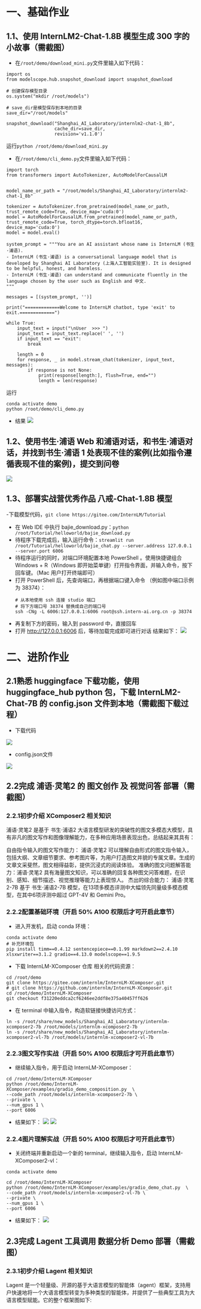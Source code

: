 # 一、基础作业
## 1.1、使用 InternLM2-Chat-1.8B 模型生成 300 字的小故事（需截图）
- 在`/root/demo/download_mini.py`文件里输入如下代码：
```
import os
from modelscope.hub.snapshot_download import snapshot_download

# 创建保存模型目录
os.system("mkdir /root/models")

# save_dir是模型保存到本地的目录
save_dir="/root/models"

snapshot_download("Shanghai_AI_Laboratory/internlm2-chat-1_8b", 
                  cache_dir=save_dir, 
                  revision='v1.1.0')
```
运行`python /root/demo/download_mini.py`
- 在`/root/demo/cli_demo.py`文件里输入如下代码：
```
import torch
from transformers import AutoTokenizer, AutoModelForCausalLM


model_name_or_path = "/root/models/Shanghai_AI_Laboratory/internlm2-chat-1_8b"

tokenizer = AutoTokenizer.from_pretrained(model_name_or_path, trust_remote_code=True, device_map='cuda:0')
model = AutoModelForCausalLM.from_pretrained(model_name_or_path, trust_remote_code=True, torch_dtype=torch.bfloat16, device_map='cuda:0')
model = model.eval()

system_prompt = """You are an AI assistant whose name is InternLM (书生·浦语).
- InternLM (书生·浦语) is a conversational language model that is developed by Shanghai AI Laboratory (上海人工智能实验室). It is designed to be helpful, honest, and harmless.
- InternLM (书生·浦语) can understand and communicate fluently in the language chosen by the user such as English and 中文.
"""

messages = [(system_prompt, '')]

print("=============Welcome to InternLM chatbot, type 'exit' to exit.=============")

while True:
    input_text = input("\nUser  >>> ")
    input_text = input_text.replace(' ', '')
    if input_text == "exit":
        break

    length = 0
    for response, _ in model.stream_chat(tokenizer, input_text, messages):
        if response is not None:
            print(response[length:], flush=True, end="")
            length = len(response)

```
运行
```
conda activate demo
python /root/demo/cli_demo.py
```
- 结果
![](Figure/lessson_2/QQ图片20240611205723.png)

## 1.2、使用书生·浦语 Web 和浦语对话，和书生·浦语对话，并找到书生·浦语 1 处表现不佳的案例(比如指令遵循表现不佳的案例)，提交到问卷
![](Figure/lessson_2/QQ图片20240611205525.png)

## 1.3、部署实战营优秀作品 八戒-Chat-1.8B 模型
-下载模型代码，`git clone https://gitee.com/InternLM/Tutorial`
- 在 Web IDE 中执行 bajie_download.py：`python /root/Tutorial/helloworld/bajie_download.py`
- 待程序下载完成后，输入运行命令：`streamlit run /root/Tutorial/helloworld/bajie_chat.py --server.address 127.0.0.1 --server.port 6006`
- 待程序运行的同时，对端口环境配置本地 PowerShell 。使用快捷键组合 Windows + R（Windows 即开始菜单键）打开指令界面，并输入命令，按下回车键。（Mac 用户打开终端即可）
- 打开 PowerShell 后，先查询端口，再根据端口键入命令 （例如图中端口示例为 38374）：
  ```
  # 从本地使用 ssh 连接 studio 端口
  # 将下方端口号 38374 替换成自己的端口号
  ssh -CNg -L 6006:127.0.0.1:6006 root@ssh.intern-ai.org.cn -p 38374
  ```
- 再复制下方的密码，输入到 password 中，直接回车
- 打开 http://127.0.0.1:6006 后，等待加载完成即可进行对话
结果如下：
  ![](Figure/lessson_2/QQ图片20240611205733.png)

# 二、进阶作业
## 2.1熟悉 huggingface 下载功能，使用 huggingface_hub python 包，下载 InternLM2-Chat-7B 的 config.json 文件到本地（需截图下载过程）
- 下载代码
  
![](Figure/lessson_2/QQ图片20240611205700.png)

- config.json文件
  
![](Figure/lessson_2/QQ图片20240611205704.png)
## 2.2完成 浦语·灵笔2 的 图文创作 及 视觉问答 部署（需截图）
### 2.2.1初步介绍 XComposer2 相关知识
浦语·灵笔2 是基于 书生·浦语2 大语言模型研发的突破性的图文多模态大模型，具有非凡的图文写作和图像理解能力，在多种应用场景表现出色，总结起来其具有：

自由指令输入的图文写作能力： 浦语·灵笔2 可以理解自由形式的图文指令输入，包括大纲、文章细节要求、参考图片等，为用户打造图文并貌的专属文章。生成的文章文采斐然，图文相得益彰，提供沉浸式的阅读体验。
准确的图文问题解答能力：浦语·灵笔2 具有海量图文知识，可以准确的回复各种图文问答难题，在识别、感知、细节描述、视觉推理等能力上表现惊人。
杰出的综合能力： 浦语·灵笔2-7B 基于 书生·浦语2-7B 模型，在13项多模态评测中大幅领先同量级多模态模型，在其中6项评测中超过 GPT-4V 和 Gemini Pro。
###  2.2.2配置基础环境（开启 50% A100 权限后才可开启此章节）
- 进入开发机，启动 conda 环境：
```
conda activate demo
# 补充环境包
pip install timm==0.4.12 sentencepiece==0.1.99 markdown2==2.4.10 xlsxwriter==3.1.2 gradio==4.13.0 modelscope==1.9.5
```
- 下载 InternLM-XComposer 仓库 相关的代码资源：
```
cd /root/demo
git clone https://gitee.com/internlm/InternLM-XComposer.git
# git clone https://github.com/internlm/InternLM-XComposer.git
cd /root/demo/InternLM-XComposer
git checkout f31220eddca2cf6246ee2ddf8e375a40457ff626
```
- 在 terminal 中输入指令，构造软链接快捷访问方式：
```
ln -s /root/share/new_models/Shanghai_AI_Laboratory/internlm-xcomposer2-7b /root/models/internlm-xcomposer2-7b
ln -s /root/share/new_models/Shanghai_AI_Laboratory/internlm-xcomposer2-vl-7b /root/models/internlm-xcomposer2-vl-7b
```
### 2.2.3图文写作实战（开启 50% A100 权限后才可开启此章节）
- 继续输入指令，用于启动 InternLM-XComposer：
```
cd /root/demo/InternLM-XComposer
python /root/demo/InternLM-XComposer/examples/gradio_demo_composition.py  \
--code_path /root/models/internlm-xcomposer2-7b \
--private \
--num_gpus 1 \
--port 6006
```
- 结果如下：
![](Figure/lessson_2/QQ图片20240611205640.png)
![](Figure/lessson_2/QQ图片20240611205645.png)

### 2.2.4图片理解实战（开启 50% A100 权限后才可开启此章节）
- 关闭终端并重新启动一个新的 terminal，继续输入指令，启动 InternLM-XComposer2-vl：
```
conda activate demo

cd /root/demo/InternLM-XComposer
python /root/demo/InternLM-XComposer/examples/gradio_demo_chat.py  \
--code_path /root/models/internlm-xcomposer2-vl-7b \
--private \
--num_gpus 1 \
--port 6006
```
- 结果如下：
![](Figure/lessson_2/QQ图片20240611205650.png)

## 2.3完成 Lagent 工具调用 数据分析 Demo 部署（需截图）
### 2.3.1初步介绍 Lagent 相关知识
Lagent 是一个轻量级、开源的基于大语言模型的智能体（agent）框架，支持用户快速地将一个大语言模型转变为多种类型的智能体，并提供了一些典型工具为大语言模型赋能。它的整个框架图如下:

  
